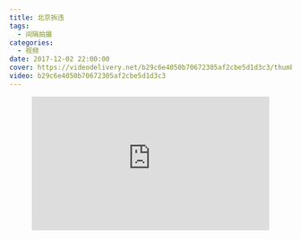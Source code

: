 ```yaml
---
title: 北京拆违
tags:
  - 间隔拍摄
categories:
  - 视频
date: 2017-12-02 22:00:00
cover: https://videodelivery.net/b29c6e4050b70672305af2cbe5d1d3c3/thumbnails/thumbnail.jpg
video: b29c6e4050b70672305af2cbe5d1d3c3
---
```


<figure>
  <div style="position: relative; padding-top: 56.25%;"><iframe src="https://iframe.videodelivery.net/b29c6e4050b70672305af2cbe5d1d3c3?preload=metadata&poster=https%3A%2F%2Fvideodelivery.net%2Fb29c6e4050b70672305af2cbe5d1d3c3%2Fthumbnails%2Fthumbnail.jpg%3Ftime%3D%26height%3D600" style="border: none; position: absolute; top: 0; left: 0; height: 100%; width: 100%;" allow="accelerometer; gyroscope; autoplay; encrypted-media; picture-in-picture;" allowfullscreen="true"></iframe></div>
</figure>
